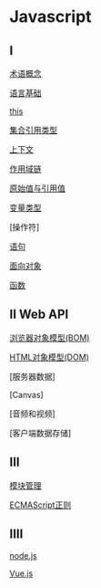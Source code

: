 # Javascript

## I

[术语概念](JavaScript_Terms.md)

[语言基础](/sorted/javascript/JavaScript_Foundation.md)

[this](/sorted/javascript/JavaScript_This.md)

[集合引用类型](javascript_集合引用类型.md)

[上下文](/sorted/javascript/JavaScript_Context.md)

[作用域链](/sorted/javascript/JavaScript_Scope_Chain.md)

[原始值与引用值](/sorted/javascript/javascript_variable_copy_and_reference.md)

[变量类型](/sorted/javascript/Javascript_Type.md)

[操作符]

[语句](/sorted/javascript/javascript_statement.md)

[面向对象](/sorted/javascript/JavaScript_Object_Oriented.md)

[函数](/sorted/javascript/JavaScript_Function.md)


## II Web API

[浏览器对象模型(BOM)](/sorted/javascript/javascript_BOM.md)

[HTML对象模型(DOM)](/sorted/javascript/javascript_DOM.md)

[服务器数据]

[Canvas]

[音频和视频]

[客户端数据存储]

## III 

[模块管理](/sorted/javascript/JavaScript_Module.md)

[ECMAScript正则](/sort/javascript/ECMAScript_Regex.md)

## IIII

[node.js](/sorted/javascript/javascript_node_js.md)

[Vue.js](/sorted/javascript/Vue.md)